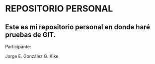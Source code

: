 # REPOSITORIO PERSONAL

## Este es mi repositorio personal en donde haré pruebas de GIT.

Participante:

Jorge E. González G.
Kike